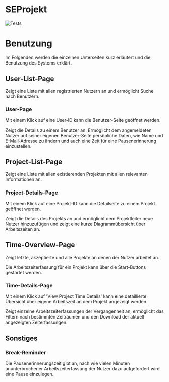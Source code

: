 # SEProjekt
![Tests](https://github.com/lukaspanni/SEProjekt/workflows/UnitTest/badge.svg)


# Benutzung

Im Folgenden werden die einzelnen Unterseiten kurz erläutert und die Benutzung des Systems erklärt.

## User-List-Page

Zeigt eine Liste mit allen registrierten Nutzern an und ermöglicht Suche nach Benutzern.

### User-Page

Mit einem Klick auf eine User-ID kann die Benutzer-Seite geöffnet werden.

Zeigt die Details zu einem Benutzer an. Ermöglicht dem angemeldeten Nutzer auf seiner eigenen Benutzer-Seite persönliche Daten, wie Name und E-Mail-Adresse zu ändern und auch eine Zeit für eine Pausenerinnerung einzustellen.

## Project-List-Page

Zeigt eine Liste mit allen existierenden Projekten mit allen relevanten Informationen an.

### Project-Details-Page

Mit einem Klick auf eine Projekt-ID kann die Detailseite zu einem Projekt geöffnet werden.

Zeigt die Details des Projekts an und ermöglicht dem Projektleiter neue Nutzer hinzuzufügen und zeigt eine kurze Diagrammübersicht über Arbeitszeiten an.

## Time-Overview-Page

Zeigt letzte, akzeptierte und alle Projekte an denen der Nutzer arbeitet an. 

Die Arbeitszeiterfassung für ein Projekt kann über die Start-Buttons gestartet werden.

### Time-Details-Page

Mit einem Klick auf 'View Project Time Details' kann eine detaillierte Übersicht über eigene Arbeitszeit an dem  Projekt angezeigt werden.

Zeigt einzelne Arbeitszeiterfassungen der Vergangenheit an, ermöglicht das Filtern nach bestimmten Zeiträumen und den Download der aktuell angezeigten Zeiterfassungen.


## Sonstiges

### Break-Reminder

Die Pausenerinnerungszeit gibt an, nach wie vielen Minuten ununterbrochener Arbeitszeiterfassung der Nutzer dazu aufgefordert wird eine Pause einzulegen.
